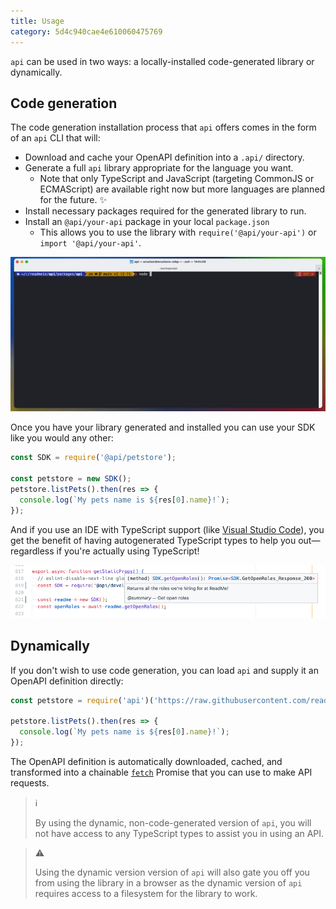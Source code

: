 ```yaml
---
title: Usage
category: 5d4c940cae4e610060475769
---
```


`api` can be used in two ways: a locally-installed code-generated library or dynamically.

## Code generation

The code generation installation process that `api` offers comes in the form of an `api` CLI that will:

- Download and cache your OpenAPI definition into a `.api/` directory.
- Generate a full `api` library appropriate for the language you want.
  - Note that only TypeScript and JavaScript (targeting CommonJS or ECMAScript) are available right now but more languages are planned for the future. ✨
- Install necessary packages required for the generated library to run.
- Install an `@api/your-api` package in your local `package.json`
  - This allows you to use the library with `require('@api/your-api')` or `import '@api/your-api'`.

![CLI installation demonstration](https://raw.githubusercontent.com/readmeio/api/main/docs/images/installer.gif)

Once you have your library generated and installed you can use your SDK like you would any other:

```js
const SDK = require('@api/petstore');

const petstore = new SDK();
petstore.listPets().then(res => {
  console.log(`My pets name is ${res[0].name}!`);
});
```

And if you use an IDE with TypeScript support (like [Visual Studio Code](https://code.visualstudio.com/)), you get the benefit of having autogenerated TypeScript types to help you out—regardless if you're actually using TypeScript!

![TypeScript types in action](https://raw.githubusercontent.com/readmeio/api/main/docs/images/ts-types.png)

## Dynamically

If you don't wish to use code generation, you can load `api` and supply it an OpenAPI definition directly:

```js
const petstore = require('api')('https://raw.githubusercontent.com/readmeio/oas-examples/main/3.0/json/petstore.json');

petstore.listPets().then(res => {
  console.log(`My pets name is ${res[0].name}!`);
});
```

The OpenAPI definition is automatically downloaded, cached, and transformed into a chainable [`fetch`](https://developer.mozilla.org/en-US/docs/Web/API/Fetch_API) Promise that you can use to make API requests.

> ℹ️
>
> By using the dynamic, non-code-generated version of `api`, you will not have access to any TypeScript types to assist you in using an API.

> ⚠️
>
> Using the dynamic version version of `api` will also gate you off you from using the library in a browser as the dynamic version of `api` requires access to a filesystem for the library to work.
